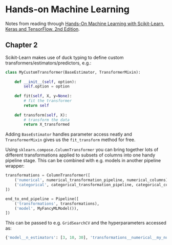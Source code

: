 # Hands-on Machine Learning

Notes from reading through [Hands-On Machine Learning with Scikit-Learn, Keras and TensorFlow, 2nd Edition](https://www.oreilly.com/library/view/hands-on-machine-learning/9781492032632/).

## Chapter 2

Scikit-Learn makes use of duck typing to define custom transformers/estimators/predictors, e.g.:

```python
class MyCustomTransformer(BaseEstimator, TransformerMixin):
    
    def __init__(self, option):
        self.option = option
        
    def fit(self, X, y=None):
        # fit the transformer
        return self
    
    def transform(self, X):
        # transform the data
        return X_transformed
```
Adding `BaseEstimator` handles parameter access neatly and `TransformerMixin` gives us the `fit_transform` method for free.


Using `sklearn.compose.ColumnTransformer` you can bring together lots of different transformations applied to subsets of columns into one
handy pipeline stage. This can be combined with e.g. models in another pipeline wrapper:
```python
transformations = ColumnTransformer([
    ('numerical', numerical_transformation_pipeline, numerical_columns),
    ('categorical', categorical_transformation_pipeline, categorical_columns),
])

end_to_end_pipeline = Pipeline([
    ('transformations', transformations),
    ('model', MyFancyMLModel()),
])
```

This can be passed to e.g. `GridSearchCV` and the hyperparameters accessed as:
```python
{'model__n_estimators': [3, 10, 30], 'transformations__numerical__my_numerical_parameter': [1, 2, 3]}
```

